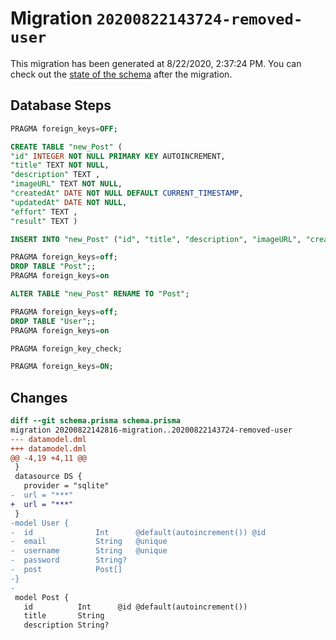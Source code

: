 # Migration `20200822143724-removed-user`

This migration has been generated at 8/22/2020, 2:37:24 PM.
You can check out the [state of the schema](./schema.prisma) after the migration.

## Database Steps

```sql
PRAGMA foreign_keys=OFF;

CREATE TABLE "new_Post" (
"id" INTEGER NOT NULL PRIMARY KEY AUTOINCREMENT,
"title" TEXT NOT NULL,
"description" TEXT ,
"imageURL" TEXT NOT NULL,
"createdAt" DATE NOT NULL DEFAULT CURRENT_TIMESTAMP,
"updatedAt" DATE NOT NULL,
"effort" TEXT ,
"result" TEXT )

INSERT INTO "new_Post" ("id", "title", "description", "imageURL", "createdAt", "updatedAt", "effort", "result") SELECT "id", "title", "description", "imageURL", "createdAt", "updatedAt", "effort", "result" FROM "Post"

PRAGMA foreign_keys=off;
DROP TABLE "Post";;
PRAGMA foreign_keys=on

ALTER TABLE "new_Post" RENAME TO "Post";

PRAGMA foreign_keys=off;
DROP TABLE "User";;
PRAGMA foreign_keys=on

PRAGMA foreign_key_check;

PRAGMA foreign_keys=ON;
```

## Changes

```diff
diff --git schema.prisma schema.prisma
migration 20200822142816-migration..20200822143724-removed-user
--- datamodel.dml
+++ datamodel.dml
@@ -4,19 +4,11 @@
 }
 datasource DS {
   provider = "sqlite"
-  url = "***"
+  url = "***"
 }
-model User {
-  id              Int      @default(autoincrement()) @id
-  email           String   @unique
-  username        String   @unique
-  password        String?
-  post            Post[]
-}
-
 model Post {
   id          Int      @id @default(autoincrement())
   title       String
   description String?
```


